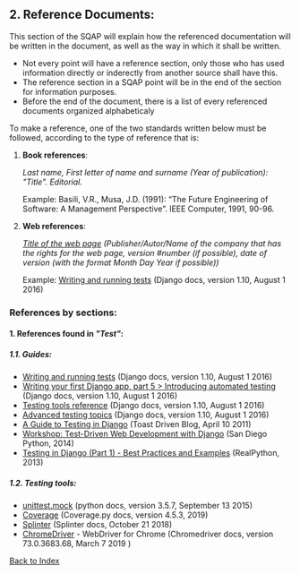## 2. Reference Documents:

This section of the SQAP will explain how the referenced documentation will be written in the document, as well as the way in which it shall be written. 

+ Not every point will have a reference section, only those who has used information directly or inderectly from another source shall have this.
+ The reference section in a SQAP point will be in the end of the section for information purposes.
+ Before the end of the document, there is a list of every referenced documents organized alphabeticaly

To make a reference, one of the two standards written below must be followed, according to the type of reference that is:

1. **Book references**: 

     *Last name,  First letter of name and surname (Year of publication): "Title". Editorial.*

      Example: Basili, V.R., Musa, J.D. (1991): “The Future Engineering of Software: A Management Perspective”. IEEE Computer, 1991,
      90-96.
      
2. **Web references**:

      *[Title of the web page]() (Publisher/Autor/Name of the company that has the rights for the web page, version #number (if      possible), date of version (with the format Month Day Year if possible))*
      
      Example: [Writing and running tests](https://docs.djangoproject.com/en/1.10/topics/testing/overview/) (Django docs, version 1.10, August 1  2016)

### References by sections:

#### 1. References found in *"Test"*:

##### 1.1. Guides:
+ [Writing and running tests](https://docs.djangoproject.com/en/1.10/topics/testing/overview/) (Django docs, version 1.10, August 1  2016)
+ [Writing your first Django app, part 5 > Introducing automated testing](https://docs.djangoproject.com/en/1.10/intro/tutorial05/) (Django docs, version 1.10, August 1 2016)
+ [Testing tools reference](https://docs.djangoproject.com/en/1.10/topics/testing/tools/) (Django docs, version 1.10, August 1 2016)
+ [Advanced testing topics](https://docs.djangoproject.com/en/1.10/topics/testing/advanced/) (Django docs, version 1.10, August 1 2016)
+ [A Guide to Testing in Django](http://toastdriven.com/blog/2011/apr/10/guide-to-testing-in-django/) (Toast Driven Blog, April 10 2011)
+ [Workshop: Test-Driven Web Development with Django](https://test-driven-django-development.readthedocs.io/en/latest/index.html) (San Diego Python, 2014)
+ [Testing in Django (Part 1) - Best Practices and Examples](https://realpython.com/testing-in-django-part-1-best-practices-and-examples/) (RealPython, 2013)

##### 1.2. Testing tools:
+ [unittest.mock](https://docs.python.org/3.5/library/unittest.mock-examples.html) (python docs, version 3.5.7, September 13 2015)
+ [Coverage](https://coverage.readthedocs.io/en/latest/) (Coverage.py docs, version 4.5.3, 2019)
+ [Splinter](https://splinter.readthedocs.io/en/latest/) (Splinter docs, October 21 2018)
+ [ChromeDriver](http://chromedriver.chromium.org/) - WebDriver for Chrome (Chromedriver docs, version 73.0.3683.68, March 7 2019 )


[Back to Index](./index.md)
